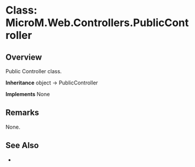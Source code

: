# Class: MicroM.Web.Controllers.PublicController
## Overview
Public Controller class.

**Inheritance**
object -> PublicController

**Implements**
None

## Remarks
None.

## See Also
-